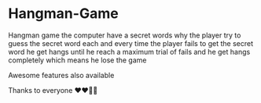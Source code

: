 # Hangman-Game
Hangman game the computer have a secret words why the player try to guess the secret word each and every time the player fails to get the secret word he get hangs until he reach a maximum trial of fails and he get hangs completely which means he lose the game

Awesome features also available


  Thanks to everyone ❤️❤️💯🔥
